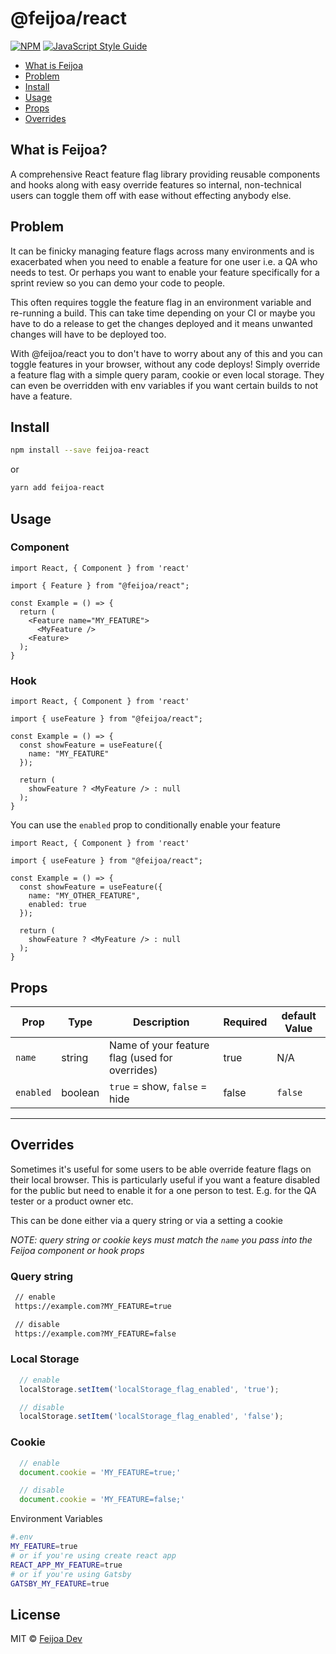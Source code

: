 # @feijoa/react

[![NPM](https://img.shields.io/npm/v/@feijoa/react.svg)](https://www.npmjs.com/package/@feijoa/react) [![JavaScript Style Guide](https://img.shields.io/badge/code_style-standard-brightgreen.svg)](https://standardjs.com)

- [What is Feijoa](#what-is-feijoa)
- [Problem](#problem)
- [Install](#install)
- [Usage](#usage)
- [Props](#props)
- [Overrides](#overrides)

## What is Feijoa?
A comprehensive React feature flag library providing reusable components and hooks along with easy override features so internal, non-technical users can toggle them off with ease without effecting anybody else.

## Problem

It can be finicky managing feature flags across many environments and is exacerbated when you need to enable a feature for one user i.e. a QA who needs to test. Or perhaps you want to enable your feature specifically for a sprint review so you can demo your code to people. 

This often requires toggle the feature flag in an environment variable and re-running a build. This can take time depending on your CI or maybe you have to do a release to get the changes deployed and it means unwanted changes will have to be deployed too.

With @feijoa/react you to don't have to worry about any of this and you can toggle features in your browser, without any code deploys! Simply override a feature flag with a simple query param, cookie or even local storage. They can even be overridden with env variables if you want certain builds to not have a feature.

## Install

```bash
npm install --save feijoa-react
```
or
```bash
yarn add feijoa-react
```

## Usage

### Component
```tsx
import React, { Component } from 'react'

import { Feature } from "@feijoa/react";

const Example = () => {
  return (
    <Feature name="MY_FEATURE">
      <MyFeature />
    <Feature>
  );
}
```

### Hook

```tsx
import React, { Component } from 'react'

import { useFeature } from "@feijoa/react";

const Example = () => {
  const showFeature = useFeature({
    name: "MY_FEATURE"
  });

  return (
    showFeature ? <MyFeature /> : null
  );
}
```

You can use the `enabled` prop to conditionally enable your feature

```tsx
import React, { Component } from 'react'

import { useFeature } from "@feijoa/react";

const Example = () => {
  const showFeature = useFeature({
    name: "MY_OTHER_FEATURE",
    enabled: true
  });

  return (
    showFeature ? <MyFeature /> : null
  );
}
```

## Props

| Prop            | Type        | Description                                                       | Required | default Value  |
| ------------    | ----------- | -------------------------------------------------------           | ---------| ---------|
| `name`          | string      | Name of your feature flag (used for overrides)                    | true     | N/A      |
| `enabled`       | boolean     | `true` = show, `false` = hide                                     | false    | `false`    |
-------------------------

## Overrides

Sometimes it's useful for some users to be able override feature flags on their local browser. This is particularly useful if you want a feature disabled for the public but need to enable it for a one person to test. E.g. for the QA tester or a product owner etc.

This can be done either via a query string or via a setting a cookie

*NOTE: query string or cookie keys must match the `name` you pass into the Feijoa component or hook props*

### Query string

```sh
 // enable
 https://example.com?MY_FEATURE=true

 // disable
 https://example.com?MY_FEATURE=false
```

### Local Storage

```js
  // enable
  localStorage.setItem('localStorage_flag_enabled', 'true');

  // disable
  localStorage.setItem('localStorage_flag_enabled', 'false');
```

### Cookie

```js
  // enable
  document.cookie = 'MY_FEATURE=true;'

  // disable
  document.cookie = 'MY_FEATURE=false;'
```

Environment Variables
```sh 
#.env
MY_FEATURE=true
# or if you're using create react app
REACT_APP_MY_FEATURE=true
# or if you're using Gatsby
GATSBY_MY_FEATURE=true
```

## License

MIT © [Feijoa Dev](https://github.com/feijoa-dev)
